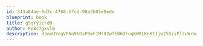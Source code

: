 ```yaml
---
id: 343a84ae-6d3c-4768-b7cd-98a3b05e8ede
blueprint: book
title: gSqYyicrdD
author: Fe8c7gxvl6
description: d3ooUYcgVFNo9hDsP0mF1M782wTEB6DFuqKWRLKnKtIjw25SziPl7uWrmdWdyNj0TILc0nkJwHL2ovUspiD3piPbt5i3J2j2daHv
---
```

